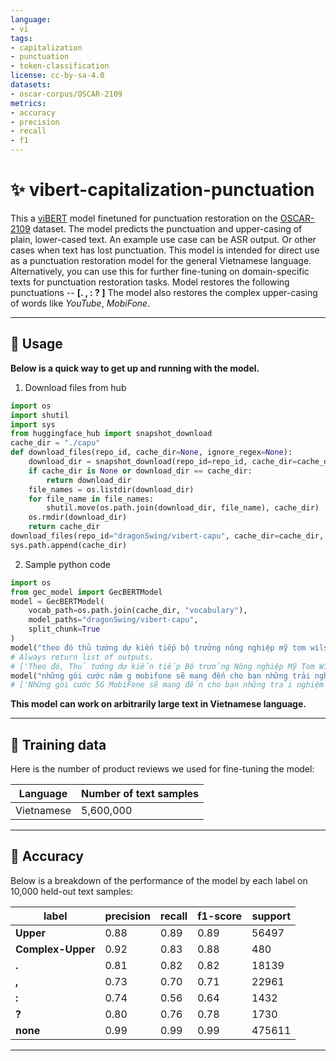 ```yaml
---
language:
- vi
tags:
- capitalization
- punctuation
- token-classification
license: cc-by-sa-4.0
datasets:
- oscar-corpus/OSCAR-2109
metrics:
- accuracy
- precision
- recall
- f1
---
```

# ✨ vibert-capitalization-punctuation
This a [viBERT](https://huggingface.co/FPTAI/vibert-base-cased) model finetuned for punctuation restoration on the [OSCAR-2109](https://huggingface.co/datasets/oscar-corpus/OSCAR-2109) dataset. 
The model predicts the punctuation and upper-casing of plain, lower-cased text. An example use case can be ASR output. Or other cases when text has lost punctuation.
This model is intended for direct use as a punctuation restoration model for the general Vietnamese language. Alternatively, you can use this for further fine-tuning on domain-specific texts for punctuation restoration tasks.
Model restores the following punctuations -- **[. , : ? ]**
The model also restores the complex upper-casing of words like *YouTube*, *MobiFone*.

-----------------------------------------------
## 🚋 Usage

**Below is a quick way to get up and running with the model.**
1. Download files from hub  
```python
import os
import shutil
import sys
from huggingface_hub import snapshot_download
cache_dir = "./capu"
def download_files(repo_id, cache_dir=None, ignore_regex=None):
    download_dir = snapshot_download(repo_id=repo_id, cache_dir=cache_dir, ignore_regex=ignore_regex)
    if cache_dir is None or download_dir == cache_dir:
        return download_dir
    file_names = os.listdir(download_dir)
    for file_name in file_names:
        shutil.move(os.path.join(download_dir, file_name), cache_dir)
    os.rmdir(download_dir)
    return cache_dir
download_files(repo_id="dragonSwing/vibert-capu", cache_dir=cache_dir, ignore_regex=["*.json", "*.bin"])
sys.path.append(cache_dir)
```
2. Sample python code  
```python
import os
from gec_model import GecBERTModel
model = GecBERTModel(
    vocab_path=os.path.join(cache_dir, "vocabulary"),
    model_paths="dragonSwing/vibert-capu",
    split_chunk=True
)
model("theo đó thủ tướng dự kiến tiếp bộ trưởng nông nghiệp mỹ tom wilsack bộ trưởng thương mại mỹ gina raimondo bộ trưởng tài chính janet yellen gặp gỡ thượng nghị sĩ patrick leahy và một số nghị sĩ mỹ khác")
# Always return list of outputs.
# ['Theo đó, Thủ tướng dự kiến tiếp Bộ trưởng Nông nghiệp Mỹ Tom Wilsack, Bộ trưởng Thương mại Mỹ Gina Raimondo, Bộ trưởng Tài chính Janet Yellen, gặp gỡ Thượng nghị sĩ Patrick Leahy và một số nghị sĩ Mỹ khác.']
model("những gói cước năm g mobifone sẽ mang đến cho bạn những trải nghiệm mới lạ trên cả tuyệt vời so với mạng bốn g thì tốc độ truy cập mạng 5 g mobifone được nhận định là siêu đỉnh với mức truy cập nhanh gấp 10 lần")
# ['Những gói cước 5G MobiFone sẽ mang đến cho bạn những trải nghiệm mới lạ trên cả tuyệt vời. So với mạng 4G thì tốc độ truy cập mạng 5G MobiFone được nhận định là siêu đỉnh với mức truy cập nhanh gấp 10 lần.']
```
**This model can work on arbitrarily large text in Vietnamese language.**

-----------------------------------------------
## 📡 Training data
Here is the number of product reviews we used for fine-tuning the model:

| Language | Number of text samples |
| --- | --- |
| Vietnamese  | 5,600,000  |

-----------------------------------------------
## 🎯 Accuracy
Below is a breakdown of the performance of the model by each label on 10,000 held-out text samples:

|  label    |   precision  |  recall | f1-score  | support |
| --- | --- | --- | --- | --- |
|     **Upper**    |   0.88       | 0.89    |  0.89     |  56497   |
|     **Complex-Upper**    |   0.92       | 0.83    |  0.88     |   480   |
|     **.**    |   0.81       | 0.82    |  0.82     | 18139   |
|    **,**    |   0.73       | 0.70    |  0.71     | 22961   |
|     **:**    |   0.74       | 0.56    |  0.64     |   1432   |
|     **?**    |   0.80       | 0.76    |  0.78     |   1730   |
|     **none**    |   0.99       | 0.99    |  0.99     |475611   |
-----------------------------------------------
